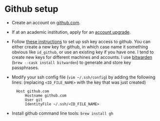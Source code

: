 # Github setup

* Create an account on [github.com](github.com).
* If at an academic institution, apply for an [account upgrade](https://education.github.com/benefits).
* Follow [these instructions](https://docs.github.com/en/github/authenticating-to-github/connecting-to-github-with-ssh) to set up ssh key access to github. You can either create a new key for github, in which case name it something obvious like `id_github`, or use an existing key if you have one. I tend to create new keys for different machines and accounts. I use [bitwarden](https://bitwarden.com/) (`brew --cask install bitwarden`) to generate and store key passphrases.
* Modify your ssh config file (`vim ~/.ssh/config`) by adding the following lines: (replacing `<ID_FILE_NAME>` with the key that was just created)

        Host github.com
            Hostname github.com
            User git
            IdentityFile ~/.ssh/<ID_FILE_NAME>
            

* Install github command line tools: `brew install gh`